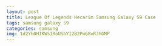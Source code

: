 ```yaml
---
layout: post
title: League Of Legends Hecarim Samsung Galaxy S9 Case
tags: samsung galaxy s9
categories: samsung
img: 1d2Yb0HIKW51RoUSbYI2B2Pm68vRJhGMP
---
```

